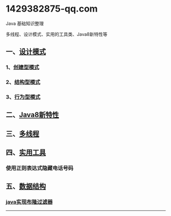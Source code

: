 # 1429382875-qq.com
Java 基础知识整理

多线程、设计模式、实用的工具类、Java8新特性等

## 一、[设计模式](src/com/xierw/design/partterns/)
### 1、[创建型模式](src/com/xierw/design/partterns/creationalPattern/)
### 2、[结构型模式](src/com/xierw/design/partterns/structuralPattern/)
### 3、[行为型模式](src/com/xierw/design/partterns/behavioralPattern/)

## 二、[Java8新特性](src/com/xierw/java8NewFeature/)
## 三、[多线程](src/com/xierw/multithreading/)
## 四、[实用工具](src/com/xierw/practical/)
### 使用正则表达式隐藏电话号码
## 五、[数据结构](src/com/xierw/dataStructure)
### [java实现布隆过滤器](src/com/xierw/dataStructure/bloomFilter)

---

